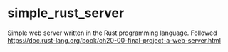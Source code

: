 # simple_rust_server
Simple web server written in the Rust programming language. Followed https://doc.rust-lang.org/book/ch20-00-final-project-a-web-server.html
